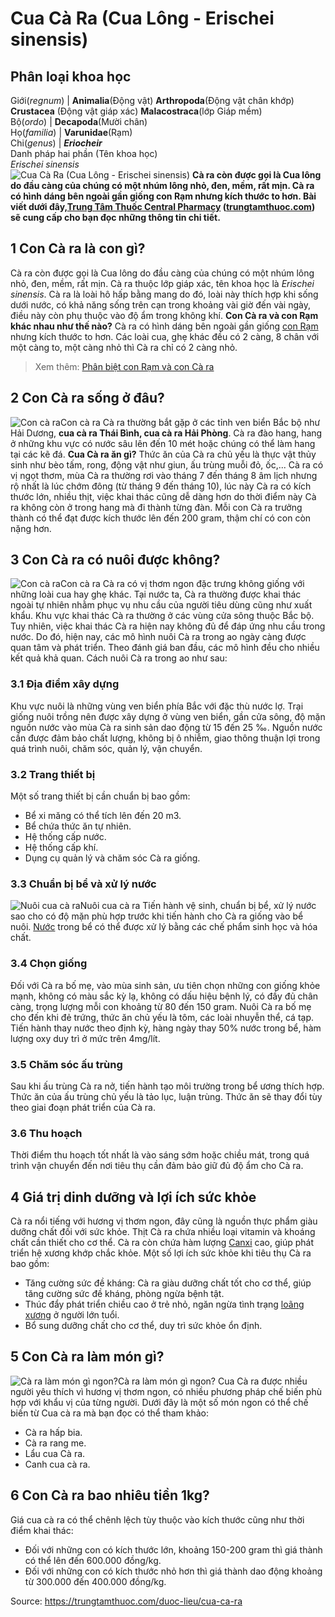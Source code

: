 # Cua Cà Ra (Cua Lông - Erischei sinensis)

Phân loại khoa học  
---  
Giới(_regnum_) |  **Animalia**(Động vật) **Arthropoda**(Động vật chân khớp) **Crustacea** (Động vật giáp xác) **Malacostraca**(lớp Giáp mềm)  
Bộ(_ordo_) | **Decapoda**(Mười chân)  
Họ(_familia_) | **Varunidae**(Rạm)  
Chi(_genus_) | _**Eriocheir**_  
Danh pháp hai phần (Tên khoa học)  
_Erischei sinensis_  
![Cua Cà Ra \(Cua Lông - Erischei sinensis\)](https://trungtamthuoc.com/images/others/cua-ca-ra-8517.jpg)
**Cà ra còn được gọi là Cua lông do đầu càng của chúng có một nhúm lông nhỏ, đen, mềm, rất mịn. Cà ra có hình dáng bên ngoài gần giống con Rạm nhưng kích thước to hơn. Bài viết dưới đây,[Trung Tâm Thuốc Central Pharmacy](https://trungtamthuoc.com/ "Trung Tâm Thuốc Central Pharmacy") ([trungtamthuoc.com](https://trungtamthuoc.com/ "trungtamthuoc.com")) sẽ cung cấp cho bạn đọc những thông tin chi tiết.**
##  1 Con Cà ra là con gì?
Cà ra còn được gọi là Cua lông do đầu càng của chúng có một nhúm lông nhỏ, đen, mềm, rất mịn.
Cà ra thuộc lớp giáp xác, tên khoa học là _Erischei sinensis_. Cà ra là loài hô hấp bằng mang do đó, loài này thích hợp khi sống dưới nước, có khả năng sống trên cạn trong khoảng vài giờ đến vài ngày, điều này còn phụ thuộc vào độ ẩm trong không khí.
**Con Cà ra và con Rạm khác nhau như thế nào?** Cà ra có hình dáng bên ngoài gần giống [con Rạm](https://trungtamthuoc.com/duoc-lieu/ram) nhưng kích thước to hơn. Các loài cua, ghẹ khác đều có 2 càng, 8 chân với một càng to, một càng nhỏ thì Cà ra chỉ có 2 càng nhỏ.
> Xem thêm: [Phân biệt con Rạm và con Cà ra](https://trungtamthuoc.com/duoc-lieu/ram#5-phan-biet-con-ram-voi-mot-so-loai-dong-vat-khac)
##  2 Con Cà ra sống ở đâu?
![Con cà ra](https://trungtamthuoc.com/images/item/cua-ca-ra-4.jpg)Con cà ra
Cà ra thường bắt gặp ở các tỉnh ven biển Bắc bộ như Hải Dương, **cua cà ra Thái Bình, cua cà ra Hải Phòng**. Cà ra đào hang, hang ở những khu vực có nước sâu lên đến 10 mét hoặc chúng có thể làm hang tại các kẽ đá.
**Cua Cà ra ăn gì?** Thức ăn của Cà ra chủ yếu là thực vật thủy sinh như bèo tấm, rong, động vật như giun, ấu trùng muỗi đỏ, ốc,...
Cà ra có vị ngọt thơm, mùa Cà ra thường rơi vào tháng 7 đến tháng 8 âm lịch nhưng rộ nhất là lúc chớm đông (từ tháng 9 đến tháng 10), lúc này Cà ra có kích thước lớn, nhiều thịt, việc khai thác cũng dễ dàng hơn do thời điểm này Cà ra không còn ở trong hang mà đi thành từng đàn.
Mỗi con Cà ra trưởng thành có thể đạt được kích thước lên đến 200 gram, thậm chí có con còn nặng hơn.
##  3 Con Cà ra có nuôi được không?
![Con cà ra](https://trungtamthuoc.com/images/item/cua-ca-ra-3.jpg)Con cà ra
Cà ra có vị thơm ngon đặc trưng không giống với những loài cua hay ghẹ khác. Tại nước ta, Cà ra thường được khai thác ngoài tự nhiên nhằm phục vụ nhu cầu của người tiêu dùng cũng như xuất khẩu. Khu vực khai thác Cà ra thường ở các vùng cửa sông thuộc Bắc bộ.
Tuy nhiên, việc khai thác Cà ra hiện nay không đủ để đáp ứng nhu cầu trong nước. Do đó, hiện nay, các mô hình nuôi Cà ra trong ao ngày càng được quan tâm và phát triển. Theo đánh giá ban đầu, các mô hình đều cho nhiều kết quả khả quan. Cách nuôi Cà ra trong ao như sau:
### 3.1 Địa điểm xây dựng
Khu vực nuôi là những vùng ven biển phía Bắc với đặc thù nước lợ.
Trại giống nuôi trồng nên được xây dựng ở vùng ven biển, gần cửa sông, độ mặn nguồn nước vào mùa Cà ra sinh sản dao động từ 15 đến 25 ‰. Nguồn nước cần được đảm bảo chất lượng, không bị ô nhiễm, giao thông thuận lợi trong quá trình nuôi, chăm sóc, quản lý, vận chuyển.
### 3.2 Trang thiết bị
Một số trang thiết bị cần chuẩn bị bao gồm:
  * Bể xi măng có thể tích lên đến 20 m3.
  * Bể chứa thức ăn tự nhiên.
  * Hệ thống cấp nước.
  * Hệ thống cấp khí.
  * Dụng cụ quản lý và chăm sóc Cà ra giống.


### 3.3 Chuẩn bị bể và xử lý nước
![Nuôi cua cà ra](https://trungtamthuoc.com/images/item/cua-ca-ra-2.jpg)Nuôi cua cà ra
Tiến hành vệ sinh, chuẩn bị bể, xử lý nước sao cho có độ mặn phù hợp trước khi tiến hành cho Cà ra giống vào bể nuôi.
[Nước](https://trungtamthuoc.com/hoat-chat/nuoc "Nước") trong bể có thể được xử lý bằng các chế phẩm sinh học và hóa chất.
### 3.4 Chọn giống
Đối với Cà ra bố mẹ, vào mùa sinh sản, ưu tiên chọn những con giống khỏe mạnh, không có màu sắc kỳ lạ, không có dấu hiệu bệnh lý, có đầy đủ chân càng, trọng lượng mỗi con khoảng từ 80 đến 150 gram.
Nuôi Cà ra bố mẹ cho đến khi đẻ trứng, thức ăn chủ yếu là tôm, các loài nhuyễn thể, cá tạp.
Tiến hành thay nước theo định kỳ, hàng ngày thay 50% nước trong bể, hàm lượng oxy duy trì ở mức trên 4mg/lít.
### 3.5 Chăm sóc ấu trùng
Sau khi ấu trùng Cà ra nở, tiến hành tạo môi trường trong bể ương thích hợp.
Thức ăn của ấu trùng chủ yếu là tảo lục, luận trùng. Thức ăn sẽ thay đổi tùy theo giai đoạn phát triển của Cà ra.
### 3.6 Thu hoạch
Thời điểm thu hoạch tốt nhất là vào sáng sớm hoặc chiều mát, trong quá trình vận chuyển đến nơi tiêu thụ cần đảm bảo giữ đủ độ ẩm cho Cà ra.
##  4 Giá trị dinh dưỡng và lợi ích sức khỏe
Cà ra nổi tiếng với hương vị thơm ngon, đây cũng là nguồn thực phẩm giàu dưỡng chất đối với sức khỏe. Thịt Cà ra chứa nhiều loại vitamin và khoáng chất cần thiết cho cơ thể. Cà ra còn chứa hàm lượng [Canxi](https://trungtamthuoc.com/hoat-chat/canxi "Canxi") cao, giúp phát triển hệ xương khớp chắc khỏe.
Một số lợi ích sức khỏe khi tiêu thụ Cà ra bao gồm:
  * Tăng cường sức đề kháng: Cà ra giàu dưỡng chất tốt cho cơ thể, giúp tăng cường sức đề kháng, phòng ngừa bệnh tật.
  * Thúc đẩy phát triển chiều cao ở trẻ nhỏ, ngăn ngừa tình trạng [loãng xương](https://trungtamthuoc.com/bai-viet/trieu-chung-va-nguyen-nhan-gay-benh-loang-xuong "loãng xương") ở người lớn tuổi.
  * Bổ sung dưỡng chất cho cơ thể, duy trì sức khỏe ổn định.


##  5 Con Cà ra làm món gì?
![Cà ra làm món gì ngon?](https://trungtamthuoc.com/images/item/cua-ca-ra-1.jpg)Cà ra làm món gì ngon?
Cua Cà ra được nhiều người yêu thích vì hương vị thơm ngon, có nhiều phương pháp chế biến phù hợp với khẩu vị của từng người. Dưới đây là một số món ngon có thể chế biến từ Cua cà ra mà bạn đọc có thể tham khảo:
  * Cà ra hấp bia.
  * Cà ra rang me.
  * Lẩu cua Cà ra.
  * Canh cua cà ra.


##  6 Con Cà ra bao nhiêu tiền 1kg?
Giá cua cà ra có thể chênh lệch tùy thuộc vào kích thước cũng như thời điểm khai thác:
  * Đối với những con có kích thước lớn, khoảng 150-200 gram thì giá thành có thể lên đến 600.000 đồng/kg.
  * Đối với những con có kích thước nhỏ hơn thì giá thành dao động khoảng từ 300.000 đến 400.000 đồng/kg.




Source: https://trungtamthuoc.com/duoc-lieu/cua-ca-ra